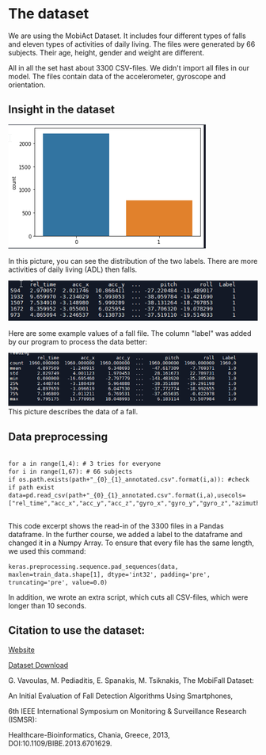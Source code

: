 # The dataset 
We are using the MobiAct Dataset. It includes four different types of falls and eleven types of activities of daily living. 
The files were generated by 66 subjects. Their age, height, gender and weight are different.

All in all the set hast about 3300 CSV-files. We didn't import all files in our model. The files contain data of the accelerometer, gyroscope and orientation.  

## Insight in the dataset
![](https://raw.githubusercontent.com/MatheLi/BWKI/master/res/Verteilung_Sturz_ADL.png?raw=true)

In this picture, you can see the distribution of the two labels. There are more activities of daily living (ADL) then falls.

![](https://github.com/MatheLi/BWKI/blob/master/res/sample_FOL.png?raw=true)

Here are some example values of a fall file. The column "label" was added by our program to process the data better:


![](https://github.com/MatheLi/BWKI/blob/master/res/describe_FOL_(3).png?raw=true)
This picture describes the data of a fall. 

## Data preprocessing
```

for a in range(1,4): # 3 tries for everyone
for i in range(1,67): # 66 subjects
if os.path.exists(path+"_{0}_{1}_annotated.csv".format(i,a)): #check if path exist
data=pd.read_csv(path+"_{0}_{1}_annotated.csv".format(i,a),usecols=["rel_time","acc_x","acc_y","acc_z","gyro_x","gyro_y","gyro_z","azimuth","pitch","roll"])
 
```
This code excerpt shows the read-in of the 3300 files in a Pandas dataframe. In the further course, we added a label to the dataframe and changed it in a Numpy Array.
To ensure that every file has the same length, we used this command:
```
keras.preprocessing.sequence.pad_sequences(data, maxlen=train_data.shape[1], dtype='int32', padding='pre', truncating='pre', value=0.0) 
```
In addition, we wrote an extra script, which cuts all CSV-files, which were longer than 10 seconds.

## Citation to use the dataset: 
[Website](https://bmi.teicrete.gr/en/home/)

[Dataset Download](https://drive.google.com/file/d/0B5VcW5yHhWhieWc5WHlIN0twcUE/edit)

G. Vavoulas, M. Pediaditis, E. Spanakis, M. Tsiknakis, The MobiFall Dataset:

An Initial Evaluation of Fall Detection Algorithms Using Smartphones, 

6th IEEE International Symposium on Monitoring & Surveillance Research (ISMSR): 

Healthcare-Bioinformatics, Chania, Greece, 2013, DOI:10.1109/BIBE.2013.6701629.

